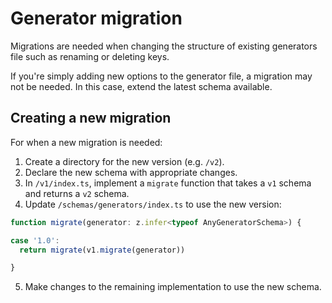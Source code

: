 # Generator migration

Migrations are needed when changing the structure of existing generators file such as renaming or deleting keys.

If you're simply adding new options to the generator file, a migration may not be needed. In this case, extend the latest schema available.

## Creating a new migration

For when a new migration is needed:

1. Create a directory for the new version (e.g. `/v2`).
2. Declare the new schema with appropriate changes.
3. In `/v1/index.ts`, implement a `migrate` function that takes a `v1` schema and returns a `v2` schema.
4. Update `/schemas/generators/index.ts` to use the new version:

```ts
function migrate(generator: z.infer<typeof AnyGeneratorSchema>) {

case '1.0':
  return migrate(v1.migrate(generator))

}
```

5. Make changes to the remaining implementation to use the new schema.
